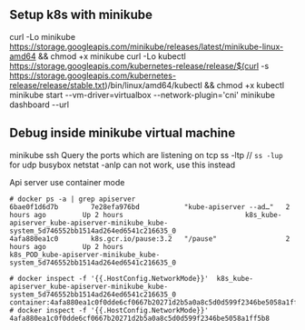 ## Setup k8s with minikube
curl -Lo minikube https://storage.googleapis.com/minikube/releases/latest/minikube-linux-amd64 && chmod +x minikube
curl -Lo kubectl https://storage.googleapis.com/kubernetes-release/release/$(curl -s https://storage.googleapis.com/kubernetes-release/release/stable.txt)/bin/linux/amd64/kubectl && chmod +x kubectl
minikube start --vm-driver=virtualbox --network-plugin='cni'
minikube dashboard --url

## Debug inside minikube virtual machine
minikube ssh
Query the ports which are listening on tcp
ss -ltp   // `ss -lup` for udp     busybox netstat -anlp can not work, use this instead


Api server use container mode
```
# docker ps -a | grep apiserver
6bae0f1d6d7b        7e28efa976bd           "kube-apiserver --ad…"   2 hours ago         Up 2 hours                              k8s_kube-apiserver_kube-apiserver-minikube_kube-system_5d746552bb1514ad264ed6541c216635_0
4afa880ea1c0        k8s.gcr.io/pause:3.2   "/pause"                 2 hours ago         Up 2 hours                              k8s_POD_kube-apiserver-minikube_kube-system_5d746552bb1514ad264ed6541c216635_0

# docker inspect -f '{{.HostConfig.NetworkMode}}'  k8s_kube-apiserver_kube-apiserver-minikube_kube-system_5d746552bb1514ad264ed6541c216635_0
container:4afa880ea1c0f0dde6cf0667b20271d2b5a0a8c5d0d599f2346be5058a1ff5b8
# docker inspect -f '{{.HostConfig.NetworkMode}}'  4afa880ea1c0f0dde6cf0667b20271d2b5a0a8c5d0d599f2346be5058a1ff5b8
```